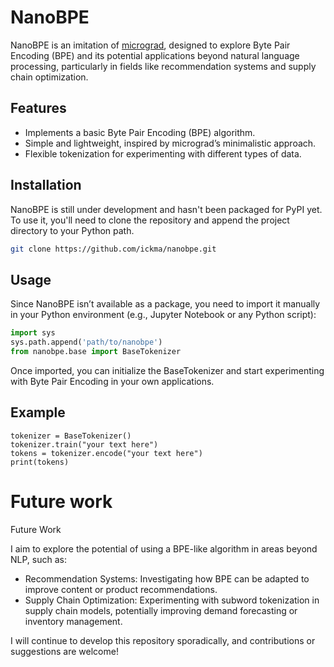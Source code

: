 # NanoBPE

NanoBPE is an imitation of [micrograd](https://github.com/karpathy/micrograd), designed to explore Byte Pair Encoding (BPE) and its potential applications beyond natural language processing, particularly in fields like recommendation systems and supply chain optimization.

## Features

- Implements a basic Byte Pair Encoding (BPE) algorithm.
- Simple and lightweight, inspired by micrograd’s minimalistic approach.
- Flexible tokenization for experimenting with different types of data.

## Installation

NanoBPE is still under development and hasn't been packaged for PyPI yet. To use it, you'll need to clone the repository and append the project directory to your Python path.

```bash
git clone https://github.com/ickma/nanobpe.git
```

## Usage
Since NanoBPE isn’t available as a package, you need to import it manually in your Python environment (e.g., Jupyter Notebook or any Python script):

```python
import sys
sys.path.append('path/to/nanobpe')
from nanobpe.base import BaseTokenizer
```
Once imported, you can initialize the BaseTokenizer and start experimenting with Byte Pair Encoding in your own applications.


## Example
```# Example code to initialize and use BaseTokenizer
tokenizer = BaseTokenizer()
tokenizer.train("your text here")
tokens = tokenizer.encode("your text here")
print(tokens)
```

# Future work
Future Work

I aim to explore the potential of using a BPE-like algorithm in areas beyond NLP, such as:

+ Recommendation Systems: Investigating how BPE can be adapted to improve content or product recommendations.
+ Supply Chain Optimization: Experimenting with subword tokenization in supply chain models, potentially improving demand forecasting or inventory management.

I will continue to develop this repository sporadically, and contributions or suggestions are welcome!